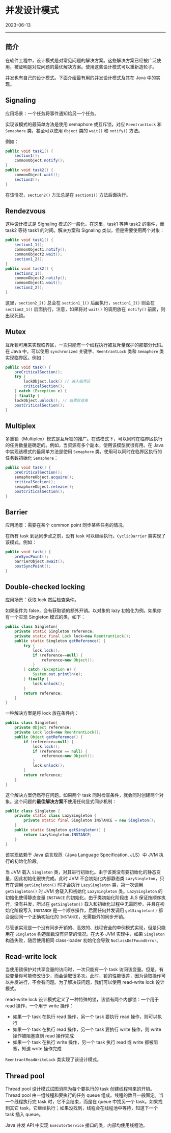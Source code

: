 # 并发设计模式

2023-06-13
***
## 简介

在软件工程中，设计模式是对常见问题的解决方案。这些解决方案已经被广泛使用，被证明是对应问题的最优解决方案。使用这些设计模式可以重新造轮子。

并发也有自己的设计模式。下面介绍最有用的并发设计模式及其在 Java 中的实现。

## Signaling

应用场景：一个任务将事件通知给另一个任务。

实现该模式的最简单方法是使用 semaphore 或互斥锁，对应 `ReentrantLock` 和 `Semaphore` 类，甚至可以使用 `Object` 类的 `wait()` 和 `notify()` 方法。

例如：

```java
public void task1() {
	section1();
	commonObject.notify();
}
public void task2() {
	commonObject.wait();
	section2();
}
```

在该情况，`section2()` 方法总是在 `section1()` 方法后面执行。

## Rendezvous

这种设计模式是 Signaling 模式的一般化。在这里，task1 等待 task2 的事件，而 task2 等待 task1 的时间。解决方案和 Signaling 类似，但是需要使用两个对象：

```java
public void task1() {
	section1_1();
	commonObject1.notify();
	commonObject2.wait();
	section1_2();
}
public void task2() {
	section2_1();
	commonObject2.notify();
	commonObject1.wait();
	section2_2();
}
```

这里，`section2_2()` 总会在 `section1_1()` 后面执行，`section1_2()` 则会在 `section2_1()` 后面执行。注意，如果将对 `wait()` 的调用放在` notify()` 前面，则出现死锁。

## Mutex

互斥锁可用来实现临界区，一次只能有一个线程执行被互斥量保护的那部分代码。在 Java 中，可以使用 `synchronized` 关键字、`ReentrantLock` 类和 `Semaphore` 类实现临界区。例如：

```java
public void task() {
	preCriticalSection();
	try {
		lockObject.lock() // 进入临界区
		criticalSection();
	} catch (Exception e) {
	} finally {
	lockObject.unlock(); // 临界区结束
	postCriticalSection();
}
```

## Multiplex

多重锁（Multiplex）模式是互斥锁的推广。在该模式下，可以同时在临界区执行的任务数量是确定的。例如，当资源有多个副本，使用该模型就很有用。在 Java 中实现该模式的最简单方法是使用 `Semaphore` 类，使用可以同时在临界区执行的任务数初始化 `Semaphore`：

```java
public void task() {
	preCriticalSection();
	semaphoreObject.acquire();
	criticalSection();
	semaphoreObject.release();
	postCriticalSection();
}
```

## Barrier

应用场景：需要在某个 common point 同步某些任务的情况。

在所有 task 到达同步点之前，没有 task 可以继续执行。`CyclicBarrier` 类实现了该模式。例如：

```java
public void task() {
	preSyncPoint();
	barrierObject.await();
	postSyncPoint();
}
```

## Double-checked locking

应用场景：获取 lock 然后检查条件。

如果条件为 false，会有获取锁的额外开销。以对象的 lazy 初始化为例。如果你有一个实现 Singleton 模式的类，如下：

```java
public class Singleton{
	private static Singleton reference;
	private static final Lock lock=new ReentrantLock();
	public static Singleton getReference() {
		try {
			lock.lock();
			if (reference==null) {
				reference=new Object();
			}
		} catch (Exception e) {
			System.out.println(e);
		} finally {
			lock.unlock();
		}
		return reference;
	}
}
```

一种解决方案是将 lock 放在条件内：

```java
public class Singleton{
	private Object reference;
	private Lock lock=new ReentrantLock();
	public Object getReference() {
		if (reference==null) {
			lock.lock();
			if (reference == null) {
				reference=new Object();
			}
			lock.unlock();
		}
		return reference;
	}
}
```

这个解决方案仍然存在问题。如果两个 task 同时检查条件，就会同时创建两个对象。这个问题的**最佳解决方案**不使用任何显式同步机制：

```java
public class Singleton {
	private static class LazySingleton {
		private static final Singleton INSTANCE = new Singleton();
	}
	public static Singleton getSingleton() {
		return LazySingleton.INSTANCE;
	}
}
```

该实现依赖于 Java 语言规范（Java Language Specification, JLS）中 JVM 执行的初始化阶段。

当 JVM 载入 `Singleton` 类，对其进行初始化。由于该类没有要初始化的静态变量，因此初始化很快完成。此时 JVM 不会初始化内部静态类 `LazySingleton`，只有在调用 `getSingleton()` 时才会执行 `LazySingleton` 类，第一次调用 `getSingleton()` 时 JVM 会载入和初始化 `LazySingleton` 类。`LazySingleton` 的初始化使得静态变量 `INSTANCE` 的初始化。由于类初始化阶段由 JLS 保证按顺序执行，没有并发，所以在 `getSingleton()` 载入和初始化过程中无需同步。并且在初始化阶段写入 `INSTANCE` 是一个顺序操作，后面任何并发调用 `getSingleton()` 都会返回同一个正确初始化的 `INSTANCE`，无需额外的同步开销。

尽管该实现是一个没有同步开销的、高效的、线程安全的单例模式实现，但是只能用在 `Singleton` 构造函数没有异常的情况。在大多 JVM 实现中，如果 `Singleton` 构造失败，随后使用相同 class-loader 初始化会导致 `NoClassDefFoundError`。

## Read-write lock

当使用锁保护对共享变量的访问时，一次只能有一个 task 访问该变量。但是，有些变量你可能修改很少，而会读取很多次。此时，锁的性能很差，因为读取操作可以并发进行，不会有问题。为了解决该问题，我们可以使用 read-write lock 设计模式。

read-write lock 设计模式定义了一种特殊的锁，该锁有两个内部锁：一个用于 read 操作，一个用于 write 操作：

- 如果一个 task 在执行 read 操作，另一个 task 要执行 read 操作，则可以执行
- 如果一个 task 在执行 read 操作，另一个 task 要执行 write 操作，则 write 操作被阻塞直到 read 操作完成
- 如果一个 task 在执行 write 操作，另一个 task 执行 read 或 write 都被阻塞，知道 write 操作完成

`ReentrantReadWriteLock` 类实现了该设计模式。

## Thread pool

Thread pool 设计模式试图消除为每个要执行的 task 创建线程带来的开销。Thread pool 由一组线程和要执行的任务 queue 组成。线程的数目一般固定。当一个线程执行完 task 时，它不会结束，而是在 queue 中找另一个 task。如果找到其它 task，它继续执行；如果没找到，线程会在线程池中等待，知道下一个 task 插入 queue。

Java 并发 API 中实现 `ExecutorService` 接口的类，内部均使用线程池。

